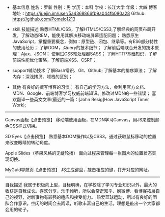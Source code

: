- 基本信息
姓名：罗新  性别：男  学历：本科  学校：长江大学  年级：大四
博客地址：https://juejin.im/user/5a4368866fb9a044fb080a28
Github: https://github.com/Pomelo1213

- skill.技能描述
熟悉HTML/CSS，了解HTML5/CSS3,了解经典的网页布局开发，了解动态REM，能使用其解决移动端屏幕适配问题；
熟悉原生JavaScript，掌握重要概念，例如：原型链、闭包、继承等。有ES6部分特性的使用经历；
了解DOM，jQuery的技术细节；
了解前后端联合开发的技术原理：Ajax、JSON；
使用过CSS预处理器SASS；
了解HTTP基础知识，了解前端性能优化策略，了解前端XSS、CSRF；

- support辅助技术
了解Bash常识、Git、Github;
了解基本的排序算法；
了解内存：深浅拷贝、堆栈的区别；

- 其他
有良好的撰写博客的习惯；
有自己的学习方法，会利用官方文档、MDN、Google、前端博客学习权威前端知识。修改过MDN的一些错误；
喜欢翻译一些英文文章(最近的一篇：[John Resig]How JavaScript Timer Work);

-------------------------------------------------------

Canvas画板【点击预览】
移动端使用画板，在MDN学习Canvas，用JS来控制颜色CSS样式切换。

3D Eyes【点击预览】
熟悉基本DOM操作以及CSS3。通过获取鼠标移动的位置来改变眼睛的转动角度。

Apple Slides（苹果风格的无缝轮播）
面向过程来管理每一张图片的位置状态实现切换。

MyGuid导航页【点击预览】
JS生成键盘，敲击相应的键，打开对应的网址。

------------------------------------------------------
自我描述
我属于积极向上型，目标明确，在学校除了学习专业知识以外，最大的收获是自我成长。喜欢分享，乐于倾听，所以会常逛知乎、刷微博、看博客拓展自己的视野，对新事物有较强的适应和接受能力。
热爱篮球运动，所以有良好的团队合作意识。空闲的时间会去阅读，听歌丰富自己的生活。理想是敲出一个大家都会用的轮子。
